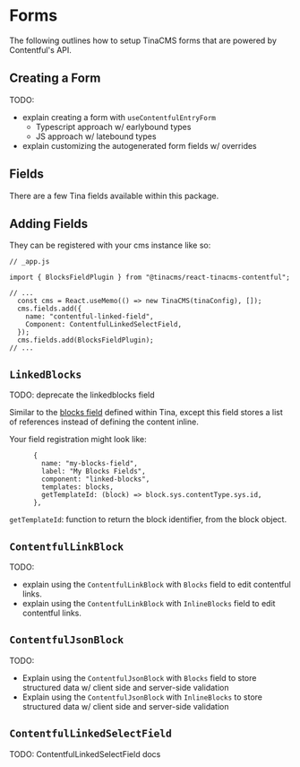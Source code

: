 # Forms

The following outlines how to setup TinaCMS forms that are powered by Contentful's API.

## Creating a Form

TODO: 
- explain creating a form with `useContentfulEntryForm`
  - Typescript approach w/ earlybound types
  - JS approach w/ latebound types
- explain customizing the autogenerated form fields w/ overrides

## Fields

There are a few Tina fields available within this package.

## Adding Fields

They can be registered with your cms instance like so:

```
// _app.js

import { BlocksFieldPlugin } from "@tinacms/react-tinacms-contentful";

// ...
  const cms = React.useMemo(() => new TinaCMS(tinaConfig), []);
  cms.fields.add({
    name: "contentful-linked-field",
    Component: ContentfulLinkedSelectField,
  });
  cms.fields.add(BlocksFieldPlugin);
// ...
```

## `LinkedBlocks`

TODO: deprecate the linkedblocks field

Similar to the [blocks field](https://tinacms.org/docs/fields/blocks) defined within Tina, except this field stores a list of references instead of defining the content inline.

Your field registration might look like:

```
      {
        name: "my-blocks-field",
        label: "My Blocks Fields",
        component: "linked-blocks",
        templates: blocks,
        getTemplateId: (block) => block.sys.contentType.sys.id,
      },
```

`getTemplateId`: function to return the block identifier, from the block object.

## `ContentfulLinkBlock`

TODO: 
 - explain using the `ContentfulLinkBlock` with `Blocks` field to edit contentful links.
 - explain using the `ContentfulLinkBlock` with `InlineBlocks` field to edit contentful links.

## `ContentfulJsonBlock`

TODO:
- Explain using the `ContentfulJsonBlock` with `Blocks` field to store structured data w/ client side and server-side validation
- Explain using the `ContentfulJsonBlock` with `InlineBlocks` to store structured data w/ client side and server-side validation

## `ContentfulLinkedSelectField`

TODO: ContentfulLinkedSelectField docs